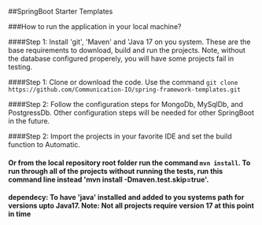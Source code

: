 ##SpringBoot Starter Templates

###How to run the application in your local machine?

####Step 1: Install 'git', 'Maven' and 'Java 17 on you system.  These are the base requirements to download, build and run the projects.   Note, without the database configured properely, you will have some projects fail in testing.

####Step 1: Clone or download the code.  Use the command `git clone https://github.com/Communication-IO/spring-framework-templates.git`

####Step 2: Follow the configuration steps for MongoDb, MySqlDb, and PostgressDb.  Other configuration steps will be needed for other SpringBoot in the future. 

####Step 2: Import the projects in your favorite IDE and set the build function to Automatic.
####   Or from the local repository root folder run the command `mvn install`.  To run through all of the projects without running the tests, run this command line instead 'mvn install -Dmaven.test.skip=true'.

#### dependecy: To have 'java' installed and added to you systems path for versions upto Java17.  Note: Not all projects require version 17 at this point in time

